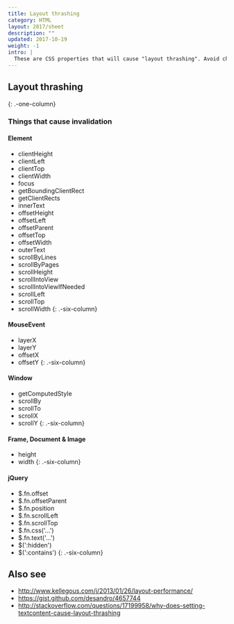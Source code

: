 ```yaml
---
title: Layout thrashing
category: HTML
layout: 2017/sheet
description: ""
updated: 2017-10-19
weight: -1
intro: |
  These are CSS properties that will cause "layout thrashing". Avoid changing them to prevent bottlenecks in your UI performance.
---
```


## Layout thrashing
{: .-one-column}

### Things that cause invalidation

#### Element

  - clientHeight
  - clientLeft
  - clientTop
  - clientWidth
  - focus
  - getBoundingClientRect
  - getClientRects
  - innerText
  - offsetHeight
  - offsetLeft
  - offsetParent
  - offsetTop
  - offsetWidth
  - outerText
  - scrollByLines
  - scrollByPages
  - scrollHeight
  - scrollIntoView
  - scrollIntoViewIfNeeded
  - scrollLeft
  - scrollTop
  - scrollWidth
{: .-six-column}

#### MouseEvent

  - layerX
  - layerY
  - offsetX
  - offsetY
{: .-six-column}

#### Window

  - getComputedStyle
  - scrollBy
  - scrollTo
  - scrollX
  - scrollY
{: .-six-column}

#### Frame, Document & Image

  - height
  - width
{: .-six-column}

#### jQuery

  - $.fn.offset
  - $.fn.offsetParent
  - $.fn.position
  - $.fn.scrollLeft
  - $.fn.scrollTop
  - $.fn.css('...')
  - $.fn.text('...')
  - $(':hidden')
  - $(':contains')
{: .-six-column}

## Also see

 * <http://www.kellegous.com/j/2013/01/26/layout-performance/>
 * <https://gist.github.com/desandro/4657744>
 * <http://stackoverflow.com/questions/17199958/why-does-setting-textcontent-cause-layout-thrashing>
